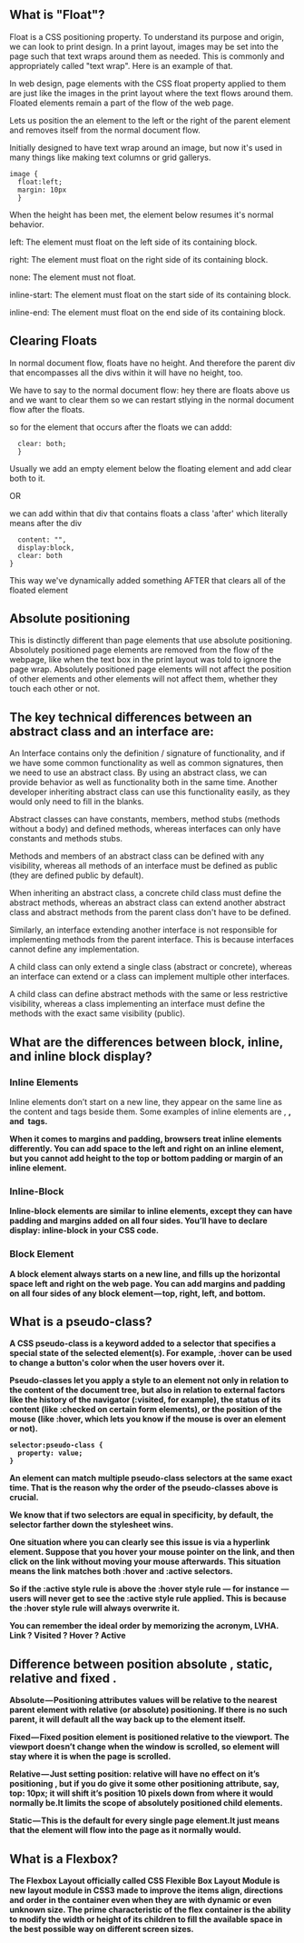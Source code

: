 ## What is "Float"?
Float is a CSS positioning property. To understand its purpose and origin, we can look to print design. In a print layout, images may be set into the page such that text wraps around them as needed. This is commonly and appropriately called "text wrap". Here is an example of that.

In web design, page elements with the CSS float property applied to them are just like the images in the print layout where the text flows around them. Floated elements remain a part of the flow of the web page.

Lets us position the an element to the left or the right of the parent element and removes itself from the normal document flow.

Initially designed to have text wrap around an image, but now it's used in many things like making text columns or grid gallerys.

```
image {
  float:left;
  margin: 10px
  }
```

When the height has been met, the element below resumes it's normal behavior.

left: The element must float on the left side of its containing block.

right: The element must float on the right side of its containing block.

none: The element must not float.

inline-start: The element must float on the start side of its containing block.


inline-end: The element must float on the end side of its containing block.

## Clearing Floats

In normal document flow, floats have no height. And therefore the parent div that encompasses all the divs within it will have no height, too.

We have to say to the normal document flow: hey there are floats above us and we want to clear them so we can restart stlying in the normal document flow after the floats.

so for the element that occurs after the floats we can addd:

```.content{
  clear: both;
  }
  ```

Usually we add an empty element below the floating element and add clear both to it.


OR

we can add within that div that contains floats a class 'after' which literally means after the div
```.services.after{
  content: "",
  display:block,
  clear: both
}
```

This way we've dynamically added something AFTER that clears all of the floated element
## Absolute positioning

This is distinctly different than page elements that use absolute positioning. Absolutely positioned page elements are removed from the flow of the webpage, like when the text box in the print layout was told to ignore the page wrap. Absolutely positioned page elements will not affect the position of other elements and other elements will not affect them, whether they touch each other or not.

## The key technical differences between an abstract class and an interface are:

An Interface contains only the definition / signature of functionality, and if we have some common functionality as well as common signatures, then we need to use an abstract class. By using an abstract class, we can provide behavior as well as functionality both in the same time. Another developer inheriting abstract class can use this functionality easily, as they would only need to fill in the blanks.

Abstract classes can have constants, members, method stubs (methods without a body) and defined methods, whereas interfaces can only have constants and methods stubs.

Methods and members of an abstract class can be defined with any visibility, whereas all methods of an interface must be defined as public (they are defined public by default).

When inheriting an abstract class, a concrete child class must define the abstract methods, whereas an abstract class can extend another abstract class and abstract methods from the parent class don't have to be defined.

Similarly, an interface extending another interface is not responsible for implementing methods from the parent interface. This is because interfaces cannot define any implementation.

A child class can only extend a single class (abstract or concrete), whereas an interface can extend or a class can implement multiple other interfaces.

A child class can define abstract methods with the same or less restrictive visibility, whereas a class implementing an interface must define the methods with the exact same visibility (public).

## What are the differences between block, inline, and inline block display?

### Inline Elements

Inline elements don’t start on a new line, they appear on the same line as the content and tags beside them. Some examples of inline elements are <span> , <strong>, and <img> tags.

When it comes to margins and padding, browsers treat inline elements differently. You can add space to the left and right on an inline element, but you cannot add height to the top or bottom padding or margin of an inline element.

### Inline-Block

Inline-block elements are similar to inline elements, except they can have padding and margins added on all four sides. You’ll have to declare display: inline-block in your CSS code.

### Block Element 

A block element always starts on a new line, and fills up the horizontal space left and right on the web page. You can add margins and padding on all four sides of any block element — top, right, left, and bottom.

## What is a pseudo-class?

A CSS pseudo-class is a keyword added to a selector that specifies a special state of the selected element(s). For example, :hover can be used to change a button's color when the user hovers over it.

Pseudo-classes let you apply a style to an element not only in relation to the content of the document tree, but also in relation to external factors like the history of the navigator (:visited, for example), the status of its content (like :checked on certain form elements), or the position of the mouse (like :hover, which lets you know if the mouse is over an element or not).

```
selector:pseudo-class {
  property: value;
}
```

An element can match multiple pseudo-class selectors at the same exact time. That is the reason why the order of the pseudo-classes above is crucial.

We know that if two selectors are equal in specificity, by default, the selector farther down the stylesheet wins.

One situation where you can clearly see this issue is via a hyperlink element. Suppose that you hover your mouse pointer on the link, and then click on the link without moving your mouse afterwards. This situation means the link matches both :hover and :active selectors.

So if the :active style rule is above the :hover style rule — for instance — users will never get to see the :active style rule applied. This is because the :hover style rule will always overwrite it.

You can remember the ideal order by memorizing the acronym, LVHA. Link ? Visited ? Hover ? Active

## Difference between position absolute , static, relative and fixed .

Absolute — Positioning attributes values will be relative to the nearest parent element with relative (or absolute) positioning. If there is no such parent, it will default all the way back up to the <html> element itself.

Fixed — Fixed position element is positioned relative to the viewport. The viewport doesn’t change when the window is scrolled, so element will stay where it is when the page is scrolled.

Relative — Just setting position: relative will have no effect on it’s positioning , but if you do give it some other positioning attribute, say, top: 10px; it will shift it’s position 10 pixels down from where it would normally be.It limits the scope of absolutely positioned child elements.

Static — This is the default for every single page element.It just means that the element will flow into the page as it normally would.

## What is a Flexbox?

The Flexbox Layout officially called CSS Flexible Box Layout Module is new layout module in CSS3 made to improve the items align, directions and order in the container even when they are with dynamic or even unknown size. The prime characteristic of the flex container is the ability to modify the width or height of its children to fill the available space in the best possible way on different screen sizes.

